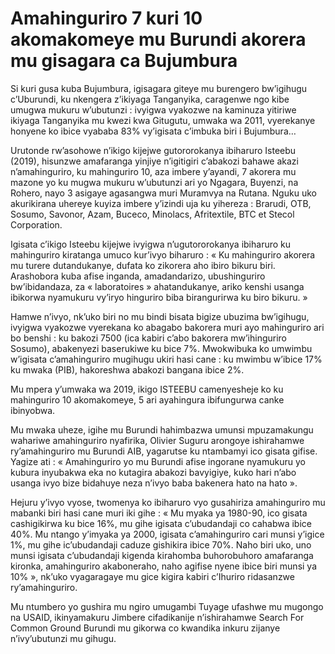 # Amahinguriro 7 kuri 10 akomakomeye mu Burundi  akorera mu gisagara ca Bujumbura

Si kuri gusa kuba Bujumbura, igisagara giteye mu burengero bw’igihugu c’Uburundi, ku nkengera z’ikiyaga Tanganyika, caragenwe ngo kibe umugwa mukuru w’ubutunzi : ivyigwa vyakozwe na kaminuza yitiriwe ikiyaga Tanganyika mu kwezi kwa Gitugutu, umwaka wa 2011, vyerekanye honyene ko ibice vyababa 83% vy’igisata c’imbuka biri i Bujumbura…

Urutonde rw’asohowe n’ikigo kijejwe gutororokanya ibiharuro Isteebu (2019), hisunzwe amafaranga yinjiye n’igitigiri c’abakozi bahawe akazi n’amahinguriro, ku mahinguriro 10, aza imbere y’ayandi, 7 akorera mu mazone yo ku mugwa mukuru w’ubutunzi ari yo Ngagara, Buyenzi, na Rohero, nayo 3 asigaye agasangwa muri Muramvya na Rutana. Nguku uko akurikirana uhereye kuyiza imbere y’izindi uja ku yihereza : Brarudi, OTB, Sosumo, Savonor, Azam, Buceco, Minolacs, Afritextile, BTC et Stecol Corporation.

Igisata c’ikigo Isteebu kijejwe ivyigwa n’ugutororokanya ibiharuro ku mahinguriro kiratanga umuco kur’ivyo biharuro : « Ku mahinguriro akorera mu turere dutandukanye, dufata ko zikorera aho ibiro bikuru biri. Arashobora kuba afise inganda, amadandarizo, ubushinguriro bw’ibidandaza, za « laboratoires » ahatandukanye, ariko kenshi usanga ibikorwa nyamukuru vy’iryo hinguriro biba birangurirwa ku biro bikuru. »

Hamwe n’ivyo, nk’uko biri no mu bindi bisata bigize ubuzima bw’igihugu, ivyigwa vyakozwe vyerekana ko abagabo bakorera muri ayo mahinguriro ari bo benshi : ku bakozi 7500 (ica kabiri c’abo bakorera mw’ihinguriro Sosumo), abakenyezi baserukiwe ku bice 7%. Mwokwibuka ko umwimbu w’igisata c’amahinguriro mugihugu ukiri hasi cane : ku mwimbu w’ibice 17% ku mwaka (PIB), hakoreshwa abakozi bangana ibice 2%.

Mu mpera y’umwaka wa 2019, ikigo ISTEEBU camenyesheje ko ku mahinguriro 10 akomakomeye, 5 ari ayahingura ibifungurwa canke ibinyobwa.

Mu mwaka uheze, igihe mu Burundi hahimbazwa umunsi mpuzamakungu wahariwe amahinguriro nyafirika, Olivier Suguru arongoye ishirahamwe ry’amahinguriro mu Burundi AIB, yagarutse ku ntambamyi ico gisata gifise. Yagize ati : « Amahinguriro yo mu Burundi afise ingorane nyamukuru yo kubura inyubakwa eka no kutagira abakozi bavyigiye, kuko hari n’abo usanga ivyo bize bidahuye neza n’ivyo baba bakenera hato na hato ».

Hejuru y’ivyo vyose, twomenya ko ibiharuro vyo gusahiriza amahinguriro mu mabanki biri hasi cane muri iki gihe : « Mu myaka ya 1980-90, ico gisata cashigikirwa ku bice 16%, mu gihe igisata c’ubudandaji co cahabwa ibice 40%. Mu ntango y’imyaka ya 2000, igisata c’amahinguriro cari munsi y’igice 1%, mu gihe ic’ubudandaji caduze gishikira ibice 70%. Naho biri uko, uno munsi igisata c’ubudandaji kigenda kirahomba buhorobuhoro amafaranga kironka, amahinguriro akaboneraho, naho agifise nyene ibice biri munsi ya 10% », nk’uko vyagaragaye mu gice kigira kabiri c’Ihuriro ridasanzwe ry’amahinguriro.

Mu ntumbero yo gushira mu ngiro umugambi Tuyage ufashwe mu mugongo na USAID, ikinyamakuru Jimbere cifadikanije n’ishirahamwe Search For Common Ground Burundi mu gikorwa co kwandika inkuru zijanye n’ivy’ubutunzi mu gihugu.